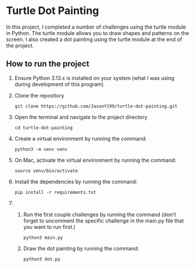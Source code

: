# Turtle Dot Painting

In this project, I completed a number of challenges using the turtle module in Python. The turtle module allows you to draw shapes and patterns on the screen. I also created a dot painting using the turtle module at the end of the project.

## How to run the project

1. Ensure Python 3.13.x is installed on your system (what I was using during development of this program)

2. Clone the repository

    ```git clone https://github.com/JasonY199/turtle-dot-painting.git```

3. Open the terminal and navigate to the project directory

    ```cd turtle-dot-painting```

4. Create a virtual environment by running the command:

    ```python3 -m venv venv```

5. On Mac, activate the virtual environment by running the command:

    ```source venv/bin/activate```

6. Install the dependencies by running the command:

    ```pip install -r requirements.txt```

7. 
   1. Run the first couple challenges by running the command (don't forget to uncomment the specific challenge in the main.py file that you want to run first.)

        ```python3 main.py```
    
    2. Draw the dot painting by running the command:

        ```python3 dot.py```

